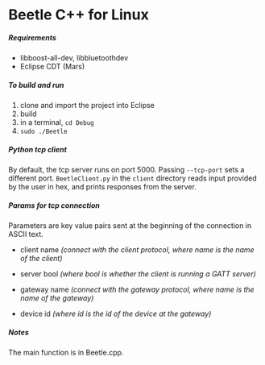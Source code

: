 # Beetle C++ for Linux

##### Requirements
- libboost-all-dev, libbluetoothdev
- Eclipse CDT (Mars)

##### To build and run
1. clone and import the project into Eclipse
2. build
3. in a terminal, ``` cd Debug ``` 
4. ``` sudo ./Beetle ```  

##### Python tcp client
By default, the tcp server runs on port 5000. Passing ```--tcp-port``` sets a different port. ```BeetleClient.py``` in the ```client``` directory reads input provided by the user in hex, and prints responses from the server.

##### Params for tcp connection
Parameters are key value pairs sent at the beginning of the connection in ASCII text. 

* client name *(connect with the client protocol, where name is the name of the client)*

* server bool *(where bool is whether the client is running a GATT server)*

* gateway name *(connect with the gateway protocol, where name is the name of the gateway)*

* device id *(where id is the id of the device at the gateway)*

##### Notes
The main function is in Beetle.cpp.